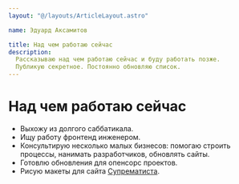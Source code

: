 ```yaml
---
layout: "@/layouts/ArticleLayout.astro"

name: Эдуард Аксамитов

title: Над чем работаю сейчас
description:
  Рассказываю над чем работаю сейчас и буду работать позже.
  Публикую секретное. Постоянно обновляю список.
---
```


# Над чем работаю сейчас

- Выхожу из долгого саббатикала.
- Ищу работу фронтенд инженером.
- Консультирую несколько малых бизнесов:
  помогаю строить процессы, нанимать разработчиков, обновлять сайты.
- Готовлю обновления для опенсорс проектов.
- Рисую макеты для сайта [Супрематиста](https://suprematist.cc).
